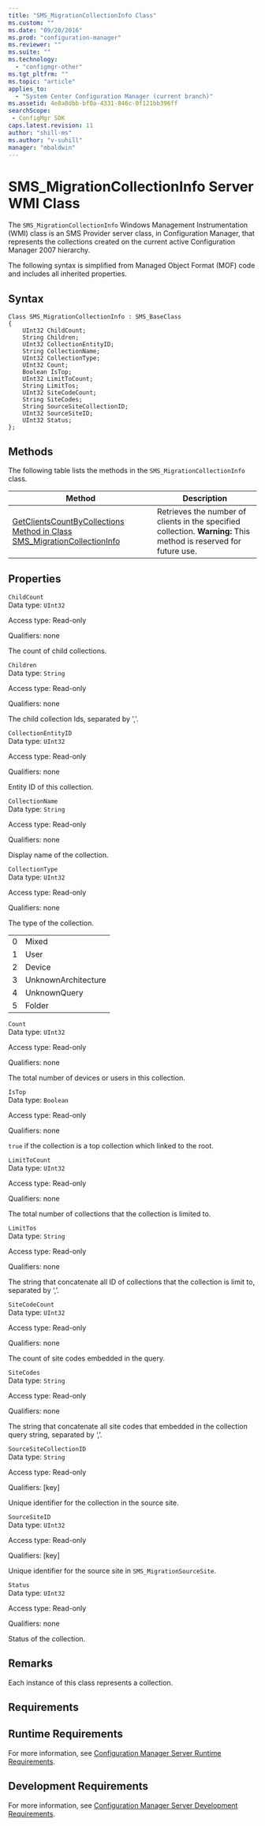 ```yaml
---
title: "SMS_MigrationCollectionInfo Class"
ms.custom: ""
ms.date: "09/20/2016"
ms.prod: "configuration-manager"
ms.reviewer: ""
ms.suite: ""
ms.technology:
  - "configmgr-other"
ms.tgt_pltfrm: ""
ms.topic: "article"
applies_to:
  - "System Center Configuration Manager (current branch)"
ms.assetid: 4e8a8dbb-bf0a-4331-846c-0f121bb396ffsearchScope: - ConfigMgr SDK
caps.latest.revision: 11
author: "shill-ms"
ms.author: "v-suhill"
manager: "mbaldwin"
---
```

# SMS_MigrationCollectionInfo Server WMI Class
The `SMS_MigrationCollectionInfo` Windows Management Instrumentation (WMI) class is an SMS Provider server class, in Configuration Manager, that represents the collections created on the current active Configuration Manager 2007 hierarchy.  

 The following syntax is simplified from Managed Object Format (MOF) code and includes all inherited properties.  

## Syntax  

```  
Class SMS_MigrationCollectionInfo : SMS_BaseClass  
{  
    UInt32 ChildCount;  
    String Children;  
    UInt32 CollectionEntityID;  
    String CollectionName;  
    UInt32 CollectionType;  
    UInt32 Count;  
    Boolean IsTop;  
    UInt32 LimitToCount;  
    String LimitTos;  
    UInt32 SiteCodeCount;  
    String SiteCodes;  
    String SourceSiteCollectionID;  
    UInt32 SourceSiteID;  
    UInt32 Status;  
};  
```  

## Methods  
 The following table lists the methods in the `SMS_MigrationCollectionInfo` class.  

|Method|Description|  
|------------|-----------------|  
|[GetClientsCountByCollections Method in Class SMS_MigrationCollectionInfo](../../../../develop/reference/core/migration/getclientscountbycollections-method-in-class-sms_migrationcollectioninfo.md)|Retrieves the number of clients in the specified collection. **Warning:**  This method is reserved for future use.|  

## Properties  
 `ChildCount`  
 Data type: `UInt32`  

 Access type: Read-only  

 Qualifiers: none  

 The count of child collections.  

 `Children`  
 Data type: `String`  

 Access type: Read-only  

 Qualifiers: none  

 The child collection Ids, separated by ','.  

 `CollectionEntityID`  
 Data type: `UInt32`  

 Access type: Read-only  

 Qualifiers: none  

 Entity ID of this collection.  

 `CollectionName`  
 Data type: `String`  

 Access type: Read-only  

 Qualifiers: none  

 Display name of the collection.  

 `CollectionType`  
 Data type: `UInt32`  

 Access type: Read-only  

 Qualifiers: none  

 The type of the collection.  

|||  
|-|-|  
|0|Mixed|  
|1|User|  
|2|Device|  
|3|UnknownArchitecture|  
|4|UnknownQuery|  
|5|Folder|  

 `Count`  
 Data type: `UInt32`  

 Access type: Read-only  

 Qualifiers: none  

 The total number of devices or users in this collection.  

 `IsTop`  
 Data type: `Boolean`  

 Access type: Read-only  

 Qualifiers: none  

 `true` if the collection is a top collection which linked to the root.  

 `LimitToCount`  
 Data type: `UInt32`  

 Access type: Read-only  

 Qualifiers: none  

 The total number of collections that the collection is limited to.  

 `LimitTos`  
 Data type: `String`  

 Access type: Read-only  

 Qualifiers: none  

 The string that concatenate all ID of collections that the collection is limit to, separated by ‘,’.  

 `SiteCodeCount`  
 Data type: `UInt32`  

 Access type: Read-only  

 Qualifiers: none  

 The count of site codes embedded in the query.  

 `SiteCodes`  
 Data type: `String`  

 Access type: Read-only  

 Qualifiers: none  

 The string that concatenate all site codes that embedded in the collection query string, separated by ‘,’.  

 `SourceSiteCollectionID`  
 Data type: `String`  

 Access type: Read-only  

 Qualifiers: [key]  

 Unique identifier for the collection in the source site.  

 `SourceSiteID`  
 Data type: `UInt32`  

 Access type: Read-only  

 Qualifiers: [key]  

 Unique identifier for the source site in `SMS_MigrationSourceSite`.  

 `Status`  
 Data type: `UInt32`  

 Access type: Read-only  

 Qualifiers: none  

 Status of the collection.  

## Remarks  
 Each instance of this class represents a collection.  

## Requirements  

## Runtime Requirements  
 For more information, see [Configuration Manager Server Runtime Requirements](../../../../develop/core/reqs/server-runtime-requirements.md).  

## Development Requirements  
 For more information, see [Configuration Manager Server Development Requirements](../../../../develop/core/reqs/server-development-requirements.md).
